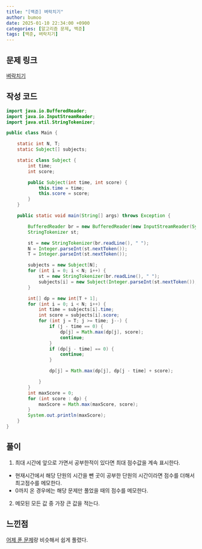 ```yaml
---
title: "[백준] 벼락치기"
author: bumoo
date: 2025-01-10 22:34:00 +0900
categories: [알고리즘 문제, 백준]
tags: [백준, 벼락치기]
---
```


## 문제 링크

[벼락치기](https://www.acmicpc.net/problem/14728)

## 작성 코드

```java
import java.io.BufferedReader;
import java.io.InputStreamReader;
import java.util.StringTokenizer;

public class Main {

    static int N, T;
    static Subject[] subjects;

    static class Subject {
        int time;
        int score;

        public Subject(int time, int score) {
            this.time = time;
            this.score = score;
        }
    }

    public static void main(String[] args) throws Exception {

        BufferedReader br = new BufferedReader(new InputStreamReader(System.in));
        StringTokenizer st;

        st = new StringTokenizer(br.readLine(), " ");
        N = Integer.parseInt(st.nextToken());
        T = Integer.parseInt(st.nextToken());

        subjects = new Subject[N];
        for (int i = 0; i < N; i++) {
            st = new StringTokenizer(br.readLine(), " ");
            subjects[i] = new Subject(Integer.parseInt(st.nextToken()), Integer.parseInt(st.nextToken()));
        }

        int[] dp = new int[T + 1];
        for (int i = 0; i < N; i++) {
            int time = subjects[i].time;
            int score = subjects[i].score;
            for (int j = T; j >= time; j--) {
                if (j - time == 0) {
                    dp[j] = Math.max(dp[j], score);
                    continue;
                }
                if (dp[j - time] == 0) {
                    continue;
                }

                dp[j] = Math.max(dp[j], dp[j - time] + score);

            }
        }
        int maxScore = 0;
        for (int score : dp) {
            maxScore = Math.max(maxScore, score);
        }
        System.out.println(maxScore);
    }
}
```

## 풀이
1. 최대 시간에 앞으로 가면서 공부한적이 있다면 최대 점수값을 계속 표시한다.
  - 현재시간에서 해당 단원의 시간을 뺀 곳이 공부한 단원의 시간이라면 점수를 더해서 최고점수를 메모한다.
  - 0까지 온 경우에는 해당 문제만 풀었을 때의 점수를 메모한다.
2. 메모된 모든 값 중 가장 큰 값을 적는다.

## 느낀점
[어제 푼 문제](https://www.acmicpc.net/problem/13902)랑 비슷해서 쉽게 풀렸다.

